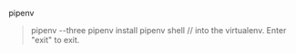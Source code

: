 pipenv
> pipenv --three
> pipenv install <package name>
> pipenv shell  // into the virtualenv. Enter "exit" to exit.